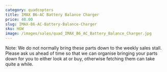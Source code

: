 ```yaml
---
category: quadcopters
title: IMAX B6-AC Battery Balance Charger
price: 40.00
slug: IMAX-B6-AC-Battery-Balance-Charger
sku: HGW
image: /images/sales/quad_IMAX_B6_AC_Battery_Balance_Charger.jpg
---
```

Note: We do not normally bring these parts down to the weekly sales stall. Please ask us ahead of time so that we can organise bringing your parts down for you to either look at or buy, otherwise fetching them can take quite a while.
